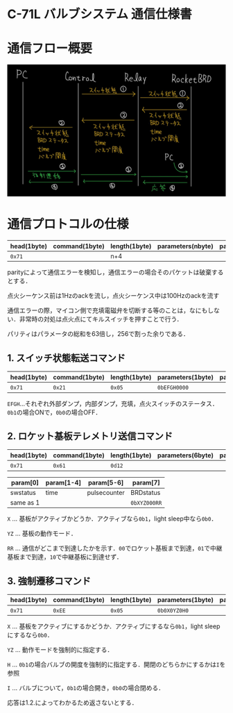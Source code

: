 # C-71L バルブシステム 通信仕様書

# 通信フロー概要

![](figures/serialCom.jpg)

# 通信プロトコルの仕様
| head(1byte) | command(1byte) | length(1byte)    | parameters(nbyte) | parity(1byte) |
|-------------|----------------|------------------|-------------------|---------------|
| `0x71`      |                | n+4              |                   |               |

parityによって通信エラーを検知し，通信エラーの場合そのパケットは破棄するとする．

点火シーケンス前は1Hzのackを流し，点火シーケンス中は100Hzのackを流す

通信エラーの際，マイコン側で充填電磁弁を切断する等のことは，なにもしない．非常時の対処は点火点にてキルスイッチを押すことで行う．

パリティはパラメータの総和を63倍し，256で割った余りである．

## 1. スイッチ状態転送コマンド
| head(1byte) | command(1byte) | length(1byte)    | parameters(1byte) | parity(1byte) |
|-------------|----------------|------------------|-------------------|---------------|
| `0x71`      | `0x21`         | `0x05`           |  `0bEFGH0000`     |               |

`EFGH`...それぞれ外部ダンプ，内部ダンプ，充填，点火スイッチのステータス．`0b1`の場合ONで，`0b0`の場合OFF．

## 2. ロケット基板テレメトリ送信コマンド
| head(1byte) | command(1byte) | length(1byte)    | parameters(6byte) | parity(1byte) |
|-------------|----------------|------------------|-------------------|---------------|
| `0x71`      | `0x61`         | `0d12`           |                   |               |

| param[0]    | param[1-4]  | param[5-6]     | param[7]         |
|-------------|-------------|----------------|------------------|
| swstatus    | time        | pulsecounter   | BRDstatus        |
| same as 1   |             |                | `0bXYZ000RR`     |

`X` ... 基板がアクティブかどうか．アクティブなら`0b1`，light sleep中なら`0b0`．

`YZ` ... 基板の動作モード．

`RR` ... 通信がどこまで到達したかを示す．`00`でロケット基板まで到達，`01`で中継基板まで到達，`10`で中継基板に到達せず．

## 3. 強制遷移コマンド
| head(1byte) | command(1byte) | length(1byte)    | parameters(1byte) | parity(1byte) |
|-------------|----------------|------------------|-------------------|---------------|
| `0x71`      | `0xEE`         | `0x05`           |  `0b0X0YZ0H0`     |               |

`X` ... 基板をアクティブにするかどうか．アクティブにするなら`0b1`，light sleepにするなら`0b0`．

`YZ` ... 動作モードを強制的に指定する．

`H` ... `0b1`の場合バルブの開度を強制的に指定する．開閉のどちらかにするかは`I`を参照

`I` ... バルブについて，`0b1`の場合開き，`0b0`の場合閉める．

応答は1.2.によってわかるため返さないとする．